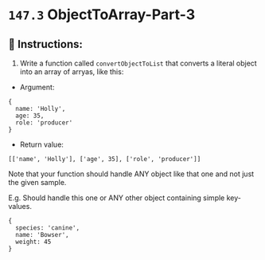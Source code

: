 # `147.3` ObjectToArray-Part-3

## 📝 Instructions:

1. Write a function called `convertObjectToList` that converts a literal object into an array of arryas, like this:

+ Argument:

```Js
{
  name: 'Holly',
  age: 35,
  role: 'producer'
}
```
+ Return value:

```Js
[['name', 'Holly'], ['age', 35], ['role', 'producer']]
```

Note that your function should handle ANY object like that one and not just the given sample.

E.g. Should handle this one or ANY other object containing simple key-values.

```Js
{
  species: 'canine',
  name: 'Bowser',
  weight: 45
}
```